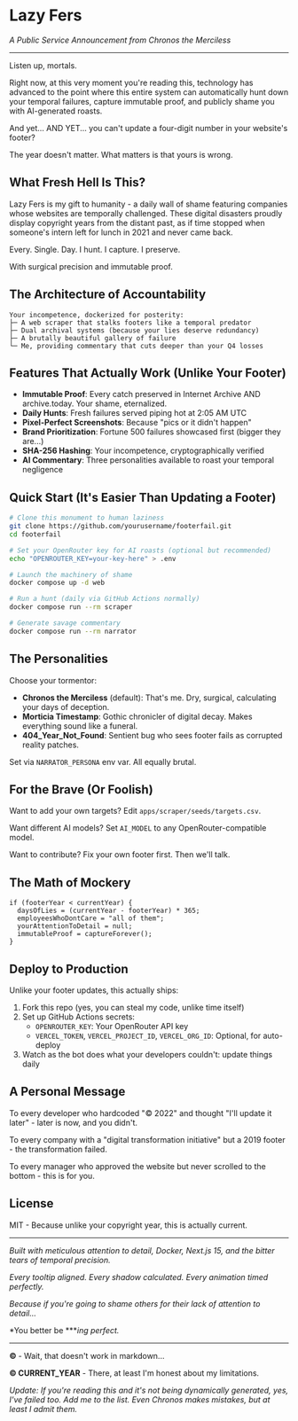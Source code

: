 # Lazy Fers

*A Public Service Announcement from Chronos the Merciless*

---

Listen up, mortals.

Right now, at this very moment you're reading this, technology has advanced to the point where this entire system can automatically hunt down your temporal failures, capture immutable proof, and publicly shame you with AI-generated roasts.

And yet... AND YET... you can't update a four-digit number in your website's footer?

The year doesn't matter. What matters is that yours is wrong.

## What Fresh Hell Is This?

Lazy Fers is my gift to humanity - a daily wall of shame featuring companies whose websites are temporally challenged. These digital disasters proudly display copyright years from the distant past, as if time stopped when someone's intern left for lunch in 2021 and never came back.

Every. Single. Day. I hunt. I capture. I preserve.

With surgical precision and immutable proof.

## The Architecture of Accountability

```
Your incompetence, dockerized for posterity:
├─ A web scraper that stalks footers like a temporal predator
├─ Dual archival systems (because your lies deserve redundancy)
├─ A brutally beautiful gallery of failure
└─ Me, providing commentary that cuts deeper than your Q4 losses
```

## Features That Actually Work (Unlike Your Footer)

- **Immutable Proof**: Every catch preserved in Internet Archive AND archive.today. Your shame, eternalized.
- **Daily Hunts**: Fresh failures served piping hot at 2:05 AM UTC
- **Pixel-Perfect Screenshots**: Because "pics or it didn't happen" 
- **Brand Prioritization**: Fortune 500 failures showcased first (bigger they are...)
- **SHA-256 Hashing**: Your incompetence, cryptographically verified
- **AI Commentary**: Three personalities available to roast your temporal negligence

## Quick Start (It's Easier Than Updating a Footer)

```bash
# Clone this monument to human laziness
git clone https://github.com/yourusername/footerfail.git
cd footerfail

# Set your OpenRouter key for AI roasts (optional but recommended)
echo "OPENROUTER_KEY=your-key-here" > .env

# Launch the machinery of shame
docker compose up -d web

# Run a hunt (daily via GitHub Actions normally)
docker compose run --rm scraper

# Generate savage commentary
docker compose run --rm narrator
```

## The Personalities

Choose your tormentor:

- **Chronos the Merciless** (default): That's me. Dry, surgical, calculating your days of deception.
- **Morticia Timestamp**: Gothic chronicler of digital decay. Makes everything sound like a funeral.
- **404_Year_Not_Found**: Sentient bug who sees footer fails as corrupted reality patches.

Set via `NARRATOR_PERSONA` env var. All equally brutal.

## For the Brave (Or Foolish)

Want to add your own targets? Edit `apps/scraper/seeds/targets.csv`.

Want different AI models? Set `AI_MODEL` to any OpenRouter-compatible model.

Want to contribute? Fix your own footer first. Then we'll talk.

## The Math of Mockery

```
if (footerYear < currentYear) {
  daysOfLies = (currentYear - footerYear) * 365;
  employeesWhoDontCare = "all of them";
  yourAttentionToDetail = null;
  immutableProof = captureForever();
}
```

## Deploy to Production

Unlike your footer updates, this actually ships:

1. Fork this repo (yes, you can steal my code, unlike time itself)
2. Set up GitHub Actions secrets:
   - `OPENROUTER_KEY`: Your OpenRouter API key
   - `VERCEL_TOKEN`, `VERCEL_PROJECT_ID`, `VERCEL_ORG_ID`: Optional, for auto-deploy
3. Watch as the bot does what your developers couldn't: update things daily

## A Personal Message

To every developer who hardcoded "© 2022" and thought "I'll update it later" - later is now, and you didn't.

To every company with a "digital transformation initiative" but a 2019 footer - the transformation failed.

To every manager who approved the website but never scrolled to the bottom - this is for you.

## License

MIT - Because unlike your copyright year, this is actually current.

---

*Built with meticulous attention to detail, Docker, Next.js 15, and the bitter tears of temporal precision.*

*Every tooltip aligned. Every shadow calculated. Every animation timed perfectly.*

*Because if you're going to shame others for their lack of attention to detail...*

*You better be ****ing perfect.*

---

**© <script>document.write(new Date().getFullYear())</script>** - Wait, that doesn't work in markdown...

**© CURRENT_YEAR** - There, at least I'm honest about my limitations.

*Update: If you're reading this and it's not being dynamically generated, yes, I've failed too. Add me to the list. Even Chronos makes mistakes, but at least I admit them.*